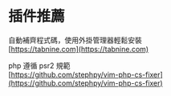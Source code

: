 # 插件推薦

自動補齊程式碼，使用外掛管理器輕鬆安裝  
[https://tabnine.com](https://tabnine.com)

php 遵循 psr2 規範  
[https://github.com/stephpy/vim-php-cs-fixer](https://github.com/stephpy/vim-php-cs-fixer)

